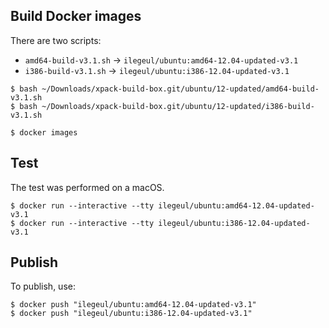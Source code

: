 
## Build Docker images

There are two scripts:

- `amd64-build-v3.1.sh` -> `ilegeul/ubuntu:amd64-12.04-updated-v3.1`
- `i386-build-v3.1.sh` -> `ilegeul/ubuntu:i386-12.04-updated-v3.1`

```console
$ bash ~/Downloads/xpack-build-box.git/ubuntu/12-updated/amd64-build-v3.1.sh
$ bash ~/Downloads/xpack-build-box.git/ubuntu/12-updated/i386-build-v3.1.sh

$ docker images
```

## Test

The test was performed on a macOS.

```console
$ docker run --interactive --tty ilegeul/ubuntu:amd64-12.04-updated-v3.1
$ docker run --interactive --tty ilegeul/ubuntu:i386-12.04-updated-v3.1
```

## Publish

To publish, use:

```console
$ docker push "ilegeul/ubuntu:amd64-12.04-updated-v3.1"
$ docker push "ilegeul/ubuntu:i386-12.04-updated-v3.1"
```

